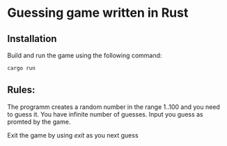 # Guessing game written in Rust 

## Installation
Build and run the game using the following command:
```bash
cargo run
```

## Rules:
The programm creates a random number in the range 1..100 and you need to guess it.
You have infinite number of guesses. 
Input you guess as promted by the game.

Exit the game by using *exit* as you next guess
